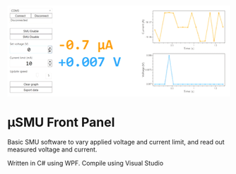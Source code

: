 <p align="center">
  <img src="https://github.com/joeltroughton/uSMU_FrontPanel/raw/master/demo.gif" width="600" title="μSMU">
</p>

# μSMU Front Panel

Basic SMU software to vary applied voltage and current limit, and read out measured voltage and current.


Written in C# using WPF. Compile using Visual Studio

## 
